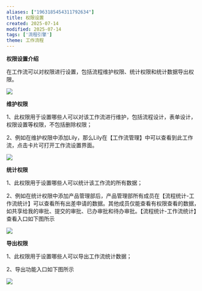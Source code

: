 ```yaml
---
aliases: ["1963185454311792634"]
title: 权限设置
created: 2025-07-14
modified: 2025-07-14
tags: ['流程引擎']
theme: 工作流程
---
```


**权限设置介绍**

在工作流可以对权限进行设置，包括流程维护权限、统计权限和统计数据导出权限。

![](3f067a28482ec46a04a6ceca5f2dcdc6.jpg)

**维护权限**

1、此权限用于设置哪些人可以对该工作流进行维护，包括流程设计，表单设计，权限设置等权限，不包括删除权限；

2、例如在维护权限中添加Lily，那么Lily在【工作流管理】中可以查看到此工作流，点击卡片可打开工作流设置界面。

![](5d5aa7b4b7d13a34935ea8770a117182.jpg)

**统计权限**

1、此权限用于设置哪些人可以统计该工作流的所有数据；

2、例如在统计权限中添加产品管理部后，产品管理部所有成员在【流程统计-工作流统计】可以查看所有出差申请的数据。其他成员仅能查看有权限查看的数据，如共享给我的审批、提交的审批、已办审批和待办审批。【流程统计-工作流统计】查看入口如下图所示

![](59b74bc62f7bbef14cf998dc4a83666c.jpg)

**导出权限**

1、此权限用于设置哪些人可以导出工作流统计数据；

2、导出功能入口如下图所示

![](48a66126c7f5d9e206e617cc8e33c778.jpg)